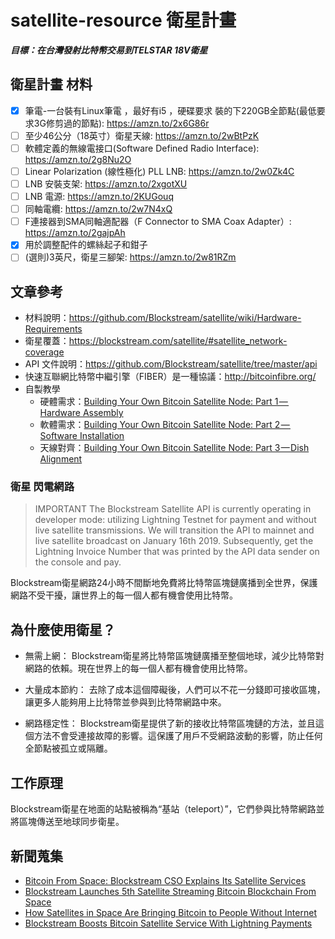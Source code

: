 # satellite-resource 衛星計畫
***目標：在台灣發射比特幣交易到TELSTAR 18V衛星***

## 衛星計畫 材料
- [x] 筆電-一台裝有Linux筆電 ，最好有i5 ，硬碟要求 裝的下220GB全節點(最低要求3G修剪過的節點): https://amzn.to/2x6G86r
- [ ] 至少46公分（18英寸）衛星天線: https://amzn.to/2wBtPzK
- [ ] 軟體定義的無線電接口(Software Defined Radio Interface): https://amzn.to/2g8Nu2O
- [ ] Linear Polarization (線性極化) PLL LNB: https://amzn.to/2w0Zk4C
- [ ] LNB 安裝支架: https://amzn.to/2xgotXU
- [ ] LNB 電源: https://amzn.to/2KUGouq
- [ ] 同軸電纜: https://amzn.to/2w7N4xQ
- [ ] F連接器到SMA同軸適配器（F Connector to SMA Coax Adapter）: https://amzn.to/2gajpAh
- [x] 用於調整配件的螺絲起子和鉗子
- [ ] (選則)3英尺，衛星三腳架: https://amzn.to/2w81RZm

## 文章參考
* 材料說明：https://github.com/Blockstream/satellite/wiki/Hardware-Requirements
* 衛星覆蓋：https://blockstream.com/satellite/#satellite_network-coverage
* API 文件說明：https://github.com/Blockstream/satellite/tree/master/api
* 快速互聯網比特幣中繼引擎（FIBER）是一種協議：http://bitcoinfibre.org/
* 自製教學
  * 硬體需求：[Building Your Own Bitcoin Satellite Node: Part 1 — Hardware Assembly](/article/building-your-own-bitcoin-satellite-node-part1.md)
  * 軟體需求：[Building Your Own Bitcoin Satellite Node: Part 2 — Software Installation](/article/building-your-own-bitcoin-satellite-node-part2.md)
  * 天線對齊：[Building Your Own Bitcoin Satellite Node: Part 3 — Dish Alignment](/article/building-your-own-bitcoin-satellite-node-part3.md)

### 衛星 閃電網路
> IMPORTANT The Blockstream Satellite API is currently operating in developer mode: utilizing Lightning Testnet for payment and without live satellite transmissions. We will transition the API to mainnet and live satellite broadcast on January 16th 2019.
> Subsequently, get the Lightning Invoice Number that was printed by the API data sender on the console and pay.


Blockstream衛星網路24小時不間斷地免費將比特幣區塊鏈廣播到全世界，保護網路不受干擾，讓世界上的每一個人都有機會使用比特幣。

## 為什麼使用衛星？
* 無需上網：
    Blockstream衛星將比特幣區塊鏈廣播至整個地球，減少比特幣對網路的依賴。現在世界上的每一個人都有機會使用比特幣。

* 大量成本節約：
    去除了成本這個障礙後，人們可以不花一分錢即可接收區塊，讓更多人能夠用上比特幣並參與到比特幣網路中來。

* 網路穩定性：
    Blockstream衛星提供了新的接收比特幣區塊鏈的方法，並且這個方法不會受連接故障的影響。這保護了用戶不受網路波動的影響，防止任何全節點被孤立或隔離。

## 工作原理
Blockstream衛星在地面的站點被稱為“基站（teleport）”，它們參與比特幣網路並將區塊傳送至地球同步衛星。

## 新聞蒐集
* [Bitcoin From Space: Blockstream CSO Explains Its Satellite Services](https://cointelegraph.com/news/bitcoin-from-space-blockstream-cso-explains-its-satellite-services)
* [Blockstream Launches 5th Satellite Streaming Bitcoin Blockchain From Space](https://cointelegraph.com/news/blockstream-launches-5th-satellite-streaming-bitcoin-blockchain-from-space)
* [How Satellites in Space Are Bringing Bitcoin to People Without Internet](https://blockexplorer.com/news/satellites-bring-bitcoin-to-people-without-internet/)
* [Blockstream Boosts Bitcoin Satellite Service With Lightning Payments](https://www.coindesk.com/blockstream-boosts-bitcoin-satellite-service-with-lightning-payments)